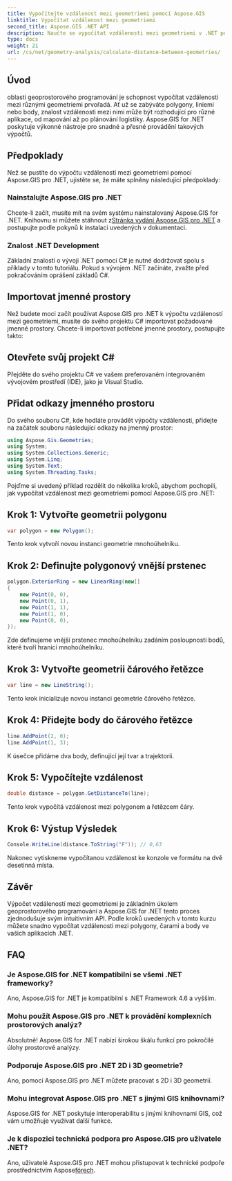 ```yaml
---
title: Vypočítejte vzdálenost mezi geometriemi pomocí Aspose.GIS
linktitle: Vypočítat vzdálenost mezi geometriemi
second_title: Aspose.GIS .NET API
description: Naučte se vypočítat vzdálenosti mezi geometriemi v .NET pomocí Aspose.GIS. Podrobný průvodce s příklady kódu. Vylepšete své geoprostorové aplikace.
type: docs
weight: 21
url: /cs/net/geometry-analysis/calculate-distance-between-geometries/
---
```

## Úvod
oblasti geoprostorového programování je schopnost vypočítat vzdálenosti mezi různými geometriemi prvořadá. Ať už se zabýváte polygony, liniemi nebo body, znalost vzdálenosti mezi nimi může být rozhodující pro různé aplikace, od mapování až po plánování logistiky. Aspose.GIS for .NET poskytuje výkonné nástroje pro snadné a přesné provádění takových výpočtů.
## Předpoklady
Než se pustíte do výpočtu vzdáleností mezi geometriemi pomocí Aspose.GIS pro .NET, ujistěte se, že máte splněny následující předpoklady:
### Nainstalujte Aspose.GIS pro .NET
 Chcete-li začít, musíte mít na svém systému nainstalovaný Aspose.GIS for .NET. Knihovnu si můžete stáhnout z[Stránka vydání Aspose.GIS pro .NET](https://releases.aspose.com/gis/net/) a postupujte podle pokynů k instalaci uvedených v dokumentaci.
### Znalost .NET Development
Základní znalosti o vývoji .NET pomocí C# je nutné dodržovat spolu s příklady v tomto tutoriálu. Pokud s vývojem .NET začínáte, zvažte před pokračováním oprášení základů C#.

## Importovat jmenné prostory
Než budete moci začít používat Aspose.GIS pro .NET k výpočtu vzdáleností mezi geometriemi, musíte do svého projektu C# importovat požadované jmenné prostory. Chcete-li importovat potřebné jmenné prostory, postupujte takto:
## Otevřete svůj projekt C#
Přejděte do svého projektu C# ve vašem preferovaném integrovaném vývojovém prostředí (IDE), jako je Visual Studio.
## Přidat odkazy jmenného prostoru
Do svého souboru C#, kde hodláte provádět výpočty vzdálenosti, přidejte na začátek souboru následující odkazy na jmenný prostor:
```csharp
using Aspose.Gis.Geometries;
using System;
using System.Collections.Generic;
using System.Linq;
using System.Text;
using System.Threading.Tasks;
```

Pojďme si uvedený příklad rozdělit do několika kroků, abychom pochopili, jak vypočítat vzdálenost mezi geometriemi pomocí Aspose.GIS pro .NET:
## Krok 1: Vytvořte geometrii polygonu
```csharp
var polygon = new Polygon();
```
Tento krok vytvoří novou instanci geometrie mnohoúhelníku.
## Krok 2: Definujte polygonový vnější prstenec
```csharp
polygon.ExteriorRing = new LinearRing(new[]
{
    new Point(0, 0),
    new Point(0, 1),
    new Point(1, 1),
    new Point(1, 0),
    new Point(0, 0),
});
```
Zde definujeme vnější prstenec mnohoúhelníku zadáním posloupnosti bodů, které tvoří hranici mnohoúhelníku.
## Krok 3: Vytvořte geometrii čárového řetězce
```csharp
var line = new LineString();
```
Tento krok inicializuje novou instanci geometrie čárového řetězce.
## Krok 4: Přidejte body do čárového řetězce
```csharp
line.AddPoint(2, 0);
line.AddPoint(1, 3);
```
K úsečce přidáme dva body, definující její tvar a trajektorii.
## Krok 5: Vypočítejte vzdálenost
```csharp
double distance = polygon.GetDistanceTo(line);
```
Tento krok vypočítá vzdálenost mezi polygonem a řetězcem čáry.
## Krok 6: Výstup Výsledek
```csharp
Console.WriteLine(distance.ToString("F")); // 0,63
```
Nakonec vytiskneme vypočítanou vzdálenost ke konzole ve formátu na dvě desetinná místa.

## Závěr
Výpočet vzdáleností mezi geometriemi je základním úkolem geoprostorového programování a Aspose.GIS for .NET tento proces zjednodušuje svým intuitivním API. Podle kroků uvedených v tomto kurzu můžete snadno vypočítat vzdálenosti mezi polygony, čarami a body ve vašich aplikacích .NET.
## FAQ
### Je Aspose.GIS for .NET kompatibilní se všemi .NET frameworky?
Ano, Aspose.GIS for .NET je kompatibilní s .NET Framework 4.6 a vyšším.
### Mohu použít Aspose.GIS pro .NET k provádění komplexních prostorových analýz?
Absolutně! Aspose.GIS for .NET nabízí širokou škálu funkcí pro pokročilé úlohy prostorové analýzy.
### Podporuje Aspose.GIS pro .NET 2D i 3D geometrie?
Ano, pomocí Aspose.GIS pro .NET můžete pracovat s 2D i 3D geometrií.
### Mohu integrovat Aspose.GIS pro .NET s jinými GIS knihovnami?
Aspose.GIS for .NET poskytuje interoperabilitu s jinými knihovnami GIS, což vám umožňuje využívat další funkce.
### Je k dispozici technická podpora pro Aspose.GIS pro uživatele .NET?
 Ano, uživatelé Aspose.GIS pro .NET mohou přistupovat k technické podpoře prostřednictvím Aspose[fórech](https://forum.aspose.com/c/gis/33).